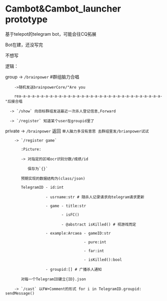 # Cambot&Cambot_launcher prototype

基于telepot的telegram bot，可能会往CQ拓展

Bot在建，还没写完

不想写

逻辑：

group -> `/brainpower` #群组脑力合唱

        ->随机发送brainpowerCore/"Are you 

        rea-a-a-a-a-a-a-a-a-a-a-a-a-a-a-a-a-a-a-a-a-a-a-a-a-a-a-a-a-a-a-a-"后接合唱

      -> `/show` 向目标群组发送最近一次杀人登记信息,Forward

      -> `/register` 知道某个user在groupid里了

private -> `/brainpower` 返回 `单人脑力多没有意思 去群组里发/brianpower试试`

        -> `/register game`

           :Picture:

           -> 对指定的区域ocr识别分数/成绩/id

              保存为`{}`

           预期实现的数据结构为(class/json)

           TelegramID - id:int

                      - usrname:str # 随杀人记录请求向telegram请求更新

                      - game - title:str

                             - isFC()

                             - @abstract isKilled() # 视游戏而定

                      - example:Arcaea - gameID:str

                                       - pure:int

                                       - far:int

                                       - isKilled():bool

                      - groupid:[] # 广播杀人通知
                      
           对每一个TelegramID建立{ID}.json

        -> `/cast` 以FW+Comment的形式 for i in TelegramID.groupid: sendMessage()

